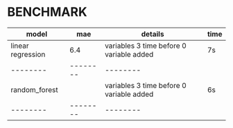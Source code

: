 # BENCHMARK

| model             | mae      | details                                  | time |
| ----------------- | -------- | ---------------------------------------- | ---- |
| linear regression | 6.4      | variables 3 time before 0 variable added | 7s   |
| --------          | -------- | --------                                 |
| random_forest     |          | variables 3 time before 0 variable added | 6s   |
| --------          | -------- | --------                                 |
